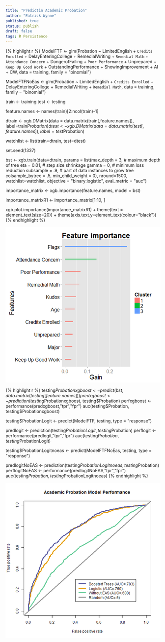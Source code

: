```yaml
---
title: "Predictin Academic Probation"
author: "Patrick Wynne"
published: true
status: publish
draft: false
tags: R Persistence
---
```

 
 
 

 
 

{% highlight r %}
ModelFTF <- glm(Probation ~ LimitedEnglish + `Credits Enrolled` +
                        DelayEnteringCollege +
                        RemedialWriting + 
                        `Remedial Math` +
                        `Attendance Concern` + DangerofFailing + `Poor Performance` + Unprepared +
                        `Keep Up Good Work` +
                        OutstandingPerformance + ShowingImprovement +
                        Al + CW,
                data = training,
                family = "binomial")
 
ModelFTFNoEas <- glm(Probation ~ LimitedEnglish + `Credits Enrolled` +
                        DelayEnteringCollege +
                        RemedialWriting + 
                        `Remedial Math`,
                data = training,
                family = "binomial")
 
 
 
train <- training
test <- testing
 
feature.names <- names(train)[2:ncol(train)-1]
 
dtrain <- xgb.DMatrix(data = data.matrix(train[,feature.names]), label=train$Probation)
dtest <- xgb.DMatrix(data = data.matrix(test[,feature.names]), label=test$Probation)
 
watchlist <- list(train=dtrain, test=dtest)
 
set.seed(1337)
 
bst <- xgb.train(data=dtrain, 
                 params = list(max_depth         = 3,  # maximum depth of tree 
                               eta              = 0.01,      # step size shrinkage 
                               gamma             = 0,      # minimum loss reduction 
                               subsample         = .9, # part of data instances to grow tree 
                               colsample_bytree  = .5,
                               min_child_weight  = 0),
                 nround=1500, 
                 watchlist=watchlist, 
                 objective = "binary:logistic",
                 eval_metric = "auc")
 
importance_matrix <- xgb.importance(feature.names, model = bst)
 
importance_matrixR1 <- importance_matrix[1:10, ]
 
xgb.plot.importance(importance_matrixR1) + theme(text = element_text(size=20)) +
        theme(axis.text.y=element_text(colour="black"))
{% endhighlight %}

![plot of chunk unnamed-chunk-2](/figures/unnamed-chunk-2-1.png) 

{% highlight r %}
testing$Probationxgboost <- predict(bst, data.matrix(testing[feature.names]))
predxgboost <- prediction(testing$Probationxgboost, testing$Probation)
perfxgboost <- performance(predxgboost,"tpr","fpr")
auc(testing$Probation, testing$Probationxgboost)
 
testing$ProbationLogit <- predict(ModelFTF, testing, type = "response")
 
predlogit <- prediction(testing$ProbationLogit, testing$Probation)
perflogit <- performance(predlogit,"tpr","fpr")
auc(testing$Probation, testing$ProbationLogit)
 
testing$ProbationLogitnoeas <- predict(ModelFTFNoEas, testing, type = "response")
 
predlogitNoEAS <- prediction(testing$ProbationLogitnoeas, testing$Probation)
perflogitNoEAS <- performance(predlogitNoEAS,"tpr","fpr")
auc(testing$Probation, testing$ProbationLogitnoeas)
{% endhighlight %}
 
 
![plot of chunk unnamed-chunk-3](/figures/unnamed-chunk-3-1.png) 
 
